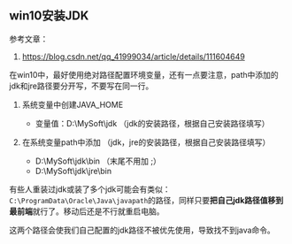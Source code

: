 ## win10安装JDK



参考文章：

1. https://blog.csdn.net/qq_41999034/article/details/111604649



在win10中，最好使用绝对路径配置环境变量，还有一点要注意，path中添加的jdk和jre路径要分开写，不要写在同一行。

1. 系统变量中创建JAVA_HOME
   - 变量值：D:\MySoft\jdk （jdk的安装路径，根据自己安装路径填写）

2. 在系统变量path中添加 （jdk，jre的安装路径，根据自己安装路径填写）
   - D:\MySoft\jdk\bin （末尾不用加 ;）
   - D:\MySoft\jdk\jre\bin


有些人重装过jdk或装了多个jdk可能会有类似：`C:\ProgramData\Oracle\Java\javapath`的路径，同样只要**把自己jdk路径值移到最前端**就行了。移动后还是不行就重启电脑。

这两个路径会使我们自己配置的jdk路径不被优先使用，导致找不到java命令。